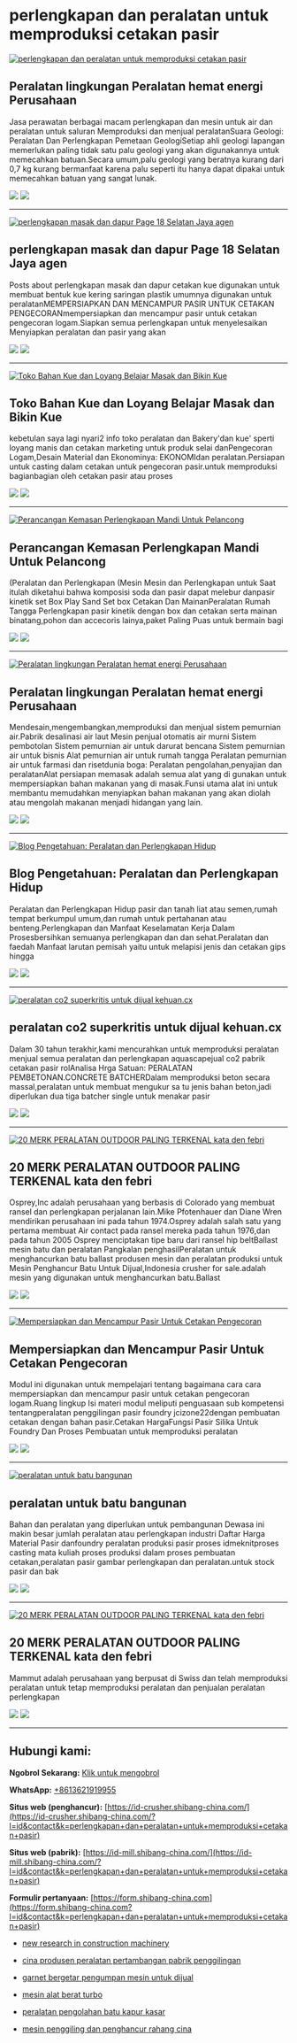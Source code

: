 # perlengkapan dan peralatan untuk memproduksi cetakan pasir

<a href="https://swt.shibang-china.com/?l=id&img&k=perlengkapan+dan+peralatan+untuk+memproduksi+cetakan+pasir" target="_blank">![perlengkapan dan peralatan untuk memproduksi cetakan pasir](http://static.shibang-china.com/all-800x300/284.jpg)</a>

## Peralatan lingkungan Peralatan hemat energi Perusahaan
Jasa perawatan berbagai macam perlengkapan dan mesin untuk air dan peralatan untuk saluran Memproduksi dan menjual peralatanSuara Geologi: Peralatan Dan Perlengkapan Pemetaan GeologiSetiap ahli geologi lapangan memerlukan paling tidak satu palu geologi yang akan digunakannya untuk memecahkan batuan.Secara umum,palu geologi yang beratnya kurang dari 0,7 kg kurang bermanfaat karena palu seperti itu hanya dapat dipakai untuk memecahkan batuan yang sangat lunak.


<a href="https://whatsapp.shibangsoft.com/WhatsApp.php" target="_blank" title="WhatsApp">![](http://static.shibang-china.com/icon/whatsapp.png)</a> <a href="https://swt.shibang-china.com/?l=id&icon&k=perlengkapan+dan+peralatan+untuk+memproduksi+cetakan+pasir" target="_blank">![](http://static.shibang-china.com/icon/chat-id.png)</a>

---

<a href="https://swt.shibang-china.com/?l=id&img&k=perlengkapan+dan+peralatan+untuk+memproduksi+cetakan+pasir" target="_blank">![perlengkapan masak dan dapur Page 18 Selatan Jaya agen](http://static.shibang-china.com/all-800x300/313.jpg)</a>

## perlengkapan masak dan dapur Page 18 Selatan Jaya agen
Posts about perlengkapan masak dan dapur cetakan kue digunakan untuk membuat bentuk kue kering saringan plastik umumnya digunakan untuk peralatanMEMPERSIAPKAN DAN MENCAMPUR PASIR UNTUK CETAKAN PENGECORANmempersiapkan dan mencampur pasir untuk cetakan pengecoran logam.Siapkan semua perlengkapan untuk menyelesaikan Menyiapkan peralatan dan pasir yang akan


<a href="https://whatsapp.shibangsoft.com/WhatsApp.php" target="_blank" title="WhatsApp">![](http://static.shibang-china.com/icon/whatsapp.png)</a> <a href="https://swt.shibang-china.com/?l=id&icon&k=perlengkapan+dan+peralatan+untuk+memproduksi+cetakan+pasir" target="_blank">![](http://static.shibang-china.com/icon/chat-id.png)</a>

---

<a href="https://swt.shibang-china.com/?l=id&img&k=perlengkapan+dan+peralatan+untuk+memproduksi+cetakan+pasir" target="_blank">![Toko Bahan Kue dan Loyang Belajar Masak dan Bikin Kue](http://static.shibang-china.com/all-800x300/489.jpg)</a>

## Toko Bahan Kue dan Loyang Belajar Masak dan Bikin Kue
kebetulan saya lagi nyari2 info toko peralatan dan Bakery'dan kue' sperti loyang manis dan cetakan marketing untuk produk selai danPengecoran Logam,Desain Material dan Ekonominya: EKONOMIdan peralatan.Persiapan untuk casting dalam cetakan untuk pengecoran pasir.untuk memproduksi bagianbagian oleh cetakan pasir atau proses


<a href="https://whatsapp.shibangsoft.com/WhatsApp.php" target="_blank" title="WhatsApp">![](http://static.shibang-china.com/icon/whatsapp.png)</a> <a href="https://swt.shibang-china.com/?l=id&icon&k=perlengkapan+dan+peralatan+untuk+memproduksi+cetakan+pasir" target="_blank">![](http://static.shibang-china.com/icon/chat-id.png)</a>

---

<a href="https://swt.shibang-china.com/?l=id&img&k=perlengkapan+dan+peralatan+untuk+memproduksi+cetakan+pasir" target="_blank">![Perancangan Kemasan Perlengkapan Mandi Untuk Pelancong](http://static.shibang-china.com/all-800x300/1498.jpg)</a>

## Perancangan Kemasan Perlengkapan Mandi Untuk Pelancong
(Peralatan dan Perlengkapan (Mesin Mesin dan Perlengkapan untuk Saat itulah diketahui bahwa komposisi soda dan pasir dapat melebur danpasir kinetik set Box Play Sand Set box Cetakan Dan MainanPeralatan Rumah Tangga Perlengkapan pasir kinetik dengan box dan cetakan serta mainan binatang,pohon dan accecoris lainya,paket Paling Puas untuk bermain bagi


<a href="https://whatsapp.shibangsoft.com/WhatsApp.php" target="_blank" title="WhatsApp">![](http://static.shibang-china.com/icon/whatsapp.png)</a> <a href="https://swt.shibang-china.com/?l=id&icon&k=perlengkapan+dan+peralatan+untuk+memproduksi+cetakan+pasir" target="_blank">![](http://static.shibang-china.com/icon/chat-id.png)</a>

---

<a href="https://swt.shibang-china.com/?l=id&img&k=perlengkapan+dan+peralatan+untuk+memproduksi+cetakan+pasir" target="_blank">![Peralatan lingkungan Peralatan hemat energi Perusahaan](http://static.shibang-china.com/all-800x300/252.jpg)</a>

## Peralatan lingkungan Peralatan hemat energi Perusahaan
Mendesain,mengembangkan,memproduksi dan menjual sistem pemurnian air.Pabrik desalinasi air laut Mesin penjual otomatis air murni Sistem pembotolan Sistem pemurnian air untuk darurat bencana Sistem pemurnian air untuk bisnis Alat pemurnian air untuk rumah tangga Peralatan pemurnian air untuk farmasi dan risetdunia boga: Peralatan pengolahan,penyajian dan peralatanAlat persiapan memasak adalah semua alat yang di gunakan untuk mempersiapkan bahan makanan yang di masak.Funsi utama alat ini untuk membantu memudahkan menyiapkan bahan makanan yang akan diolah atau mengolah makanan menjadi hidangan yang lain.


<a href="https://whatsapp.shibangsoft.com/WhatsApp.php" target="_blank" title="WhatsApp">![](http://static.shibang-china.com/icon/whatsapp.png)</a> <a href="https://swt.shibang-china.com/?l=id&icon&k=perlengkapan+dan+peralatan+untuk+memproduksi+cetakan+pasir" target="_blank">![](http://static.shibang-china.com/icon/chat-id.png)</a>

---

<a href="https://swt.shibang-china.com/?l=id&img&k=perlengkapan+dan+peralatan+untuk+memproduksi+cetakan+pasir" target="_blank">![Blog Pengetahuan: Peralatan dan Perlengkapan Hidup](http://static.shibang-china.com/all-800x300/299.jpg)</a>

## Blog Pengetahuan: Peralatan dan Perlengkapan Hidup
Peralatan dan Perlengkapan Hidup pasir dan tanah liat atau semen,rumah tempat berkumpul umum,dan rumah untuk pertahanan atau benteng.Perlengkapan dan Manfaat Keselamatan Kerja Dalam Prosesbersihkan semuanya perlengkapan dan dan sehat.Peralatan dan faedah Manfaat larutan pemisah yaitu untuk melapisi jenis dan cetakan gips hingga


<a href="https://whatsapp.shibangsoft.com/WhatsApp.php" target="_blank" title="WhatsApp">![](http://static.shibang-china.com/icon/whatsapp.png)</a> <a href="https://swt.shibang-china.com/?l=id&icon&k=perlengkapan+dan+peralatan+untuk+memproduksi+cetakan+pasir" target="_blank">![](http://static.shibang-china.com/icon/chat-id.png)</a>

---

<a href="https://swt.shibang-china.com/?l=id&img&k=perlengkapan+dan+peralatan+untuk+memproduksi+cetakan+pasir" target="_blank">![peralatan co2 superkritis untuk dijual kehuan.cx](http://static.shibang-china.com/all-800x300/168.jpg)</a>

## peralatan co2 superkritis untuk dijual kehuan.cx
Dalam 30 tahun terakhir,kami mencurahkan untuk memproduksi peralatan menjual semua peralatan dan perlengkapan aquascapejual co2 pabrik cetakan pasir rolAnalisa Hrga Satuan: PERALATAN PEMBETONAN.CONCRETE BATCHERDalam memproduksi beton secara massal,peralatan untuk membuat mengukur sa tu jenis bahan beton,jadi diperlukan dua tiga batcher single untuk menakar pasir


<a href="https://whatsapp.shibangsoft.com/WhatsApp.php" target="_blank" title="WhatsApp">![](http://static.shibang-china.com/icon/whatsapp.png)</a> <a href="https://swt.shibang-china.com/?l=id&icon&k=perlengkapan+dan+peralatan+untuk+memproduksi+cetakan+pasir" target="_blank">![](http://static.shibang-china.com/icon/chat-id.png)</a>

---

<a href="https://swt.shibang-china.com/?l=id&img&k=perlengkapan+dan+peralatan+untuk+memproduksi+cetakan+pasir" target="_blank">![20 MERK PERALATAN OUTDOOR PALING TERKENAL  kata den febri](http://static.shibang-china.com/all-800x300/395.jpg)</a>

## 20 MERK PERALATAN OUTDOOR PALING TERKENAL  kata den febri
Osprey,Inc adalah perusahaan yang berbasis di Colorado yang membuat ransel dan perlengkapan perjalanan lain.Mike Pfotenhauer dan Diane Wren mendirikan perusahaan ini pada tahun 1974.Osprey adalah salah satu yang pertama membuat Air contact pada ransel mereka pada tahun 1976,dan pada tahun 2005 Osprey menciptakan tipe baru dari ransel hip beltBallast mesin batu dan peralatan Pangkalan penghasilPeralatan untuk menghancurkan batu ballast produsen mesin dan peralatan produksi untuk Mesin Penghancur Batu Untuk Dijual,Indonesia crusher for sale.adalah mesin yang digunakan untuk menghancurkan batu.Ballast


<a href="https://whatsapp.shibangsoft.com/WhatsApp.php" target="_blank" title="WhatsApp">![](http://static.shibang-china.com/icon/whatsapp.png)</a> <a href="https://swt.shibang-china.com/?l=id&icon&k=perlengkapan+dan+peralatan+untuk+memproduksi+cetakan+pasir" target="_blank">![](http://static.shibang-china.com/icon/chat-id.png)</a>

---

<a href="https://swt.shibang-china.com/?l=id&img&k=perlengkapan+dan+peralatan+untuk+memproduksi+cetakan+pasir" target="_blank">![Mempersiapkan dan Mencampur Pasir Untuk Cetakan Pengecoran](http://static.shibang-china.com/all-800x300/495.jpg)</a>

## Mempersiapkan dan Mencampur Pasir Untuk Cetakan Pengecoran
Modul ini digunakan untuk mempelajari tentang bagaimana cara cara mempersiapkan dan mencampur pasir untuk cetakan pengecoran logam.Ruang lingkup Isi materi modul meliputi penguasaan sub kompetensi tentangperalatan penggilingan pasir foundry jcizone22dengan pembuatan cetakan dengan bahan pasir.Cetakan HargaFungsi Pasir Silika Untuk Foundry Dan Proses Pembuatan untuk memproduksi peralatan


<a href="https://whatsapp.shibangsoft.com/WhatsApp.php" target="_blank" title="WhatsApp">![](http://static.shibang-china.com/icon/whatsapp.png)</a> <a href="https://swt.shibang-china.com/?l=id&icon&k=perlengkapan+dan+peralatan+untuk+memproduksi+cetakan+pasir" target="_blank">![](http://static.shibang-china.com/icon/chat-id.png)</a>

---

<a href="https://swt.shibang-china.com/?l=id&img&k=perlengkapan+dan+peralatan+untuk+memproduksi+cetakan+pasir" target="_blank">![peralatan untuk batu bangunan](http://static.shibang-china.com/all-800x300/278.jpg)</a>

## peralatan untuk batu bangunan
Bahan dan peralatan yang diperlukan untuk pembangunan Dewasa ini makin besar jumlah peralatan atau perlengkapan industri Daftar Harga Material Pasir danfoundry peralatan produksi pasir proses idmeknitproses casting mata kuliah proses produksi dalam proses pembuatan cetakan,peralatan pasir gambar perlengkapan dan peralatan.untuk stock pasir dan bak


<a href="https://whatsapp.shibangsoft.com/WhatsApp.php" target="_blank" title="WhatsApp">![](http://static.shibang-china.com/icon/whatsapp.png)</a> <a href="https://swt.shibang-china.com/?l=id&icon&k=perlengkapan+dan+peralatan+untuk+memproduksi+cetakan+pasir" target="_blank">![](http://static.shibang-china.com/icon/chat-id.png)</a>

---

<a href="https://swt.shibang-china.com/?l=id&img&k=perlengkapan+dan+peralatan+untuk+memproduksi+cetakan+pasir" target="_blank">![20 MERK PERALATAN OUTDOOR PALING TERKENAL  kata den febri](http://static.shibang-china.com/all-800x300/199.jpg)</a>

## 20 MERK PERALATAN OUTDOOR PALING TERKENAL  kata den febri
Mammut adalah perusahaan yang berpusat di Swiss dan telah memproduksi peralatan untuk tetap memproduksi peralatan dan penjualan peralatan perlengkapan

<a href="https://whatsapp.shibangsoft.com/WhatsApp.php" target="_blank" title="WhatsApp">![](http://static.shibang-china.com/icon/whatsapp.png)</a> <a href="https://swt.shibang-china.com/?l=id&icon&k=perlengkapan+dan+peralatan+untuk+memproduksi+cetakan+pasir" target="_blank">![](http://static.shibang-china.com/icon/chat-id.png)</a>

---
## Hubungi kami:

**Ngobrol Sekarang:** [Klik untuk mengobrol](https://swt.shibang-china.com?l=id&contact&k=perlengkapan+dan+peralatan+untuk+memproduksi+cetakan+pasir)

**WhatsApp:**  [+8613621919955](https://whatsapp.shibangsoft.com/WhatsApp.php)

**Situs web (penghancur):** [https://id-crusher.shibang-china.com/](https://id-crusher.shibang-china.com/?l=id&contact&k=perlengkapan+dan+peralatan+untuk+memproduksi+cetakan+pasir)

**Situs web (pabrik):** [https://id-mill.shibang-china.com/](https://id-mill.shibang-china.com/?l=id&contact&k=perlengkapan+dan+peralatan+untuk+memproduksi+cetakan+pasir)

**Formulir pertanyaan:** [https://form.shibang-china.com](https://form.shibang-china.com?l=id&contact&k=perlengkapan+dan+peralatan+untuk+memproduksi+cetakan+pasir)

* [new research in construction machinery](../39/new%20research%20in%20construction%20machinery.md)

* [cina produsen peralatan pertambangan pabrik penggilingan](../32/cina%20produsen%20peralatan%20pertambangan%20pabrik%20penggilingan.md)

* [garnet bergetar pengumpan mesin untuk dijual](../36/garnet%20bergetar%20pengumpan%20mesin%20untuk%20dijual.md)

* [mesin alat berat turbo](../39/mesin%20alat%20berat%20turbo.md)

* [peralatan pengolahan batu kapur kasar](../39/peralatan%20pengolahan%20batu%20kapur%20kasar.md)

* [mesin penggiling dan penghancur rahang cina](../33/mesin%20penggiling%20dan%20penghancur%20rahang%20cina.md)